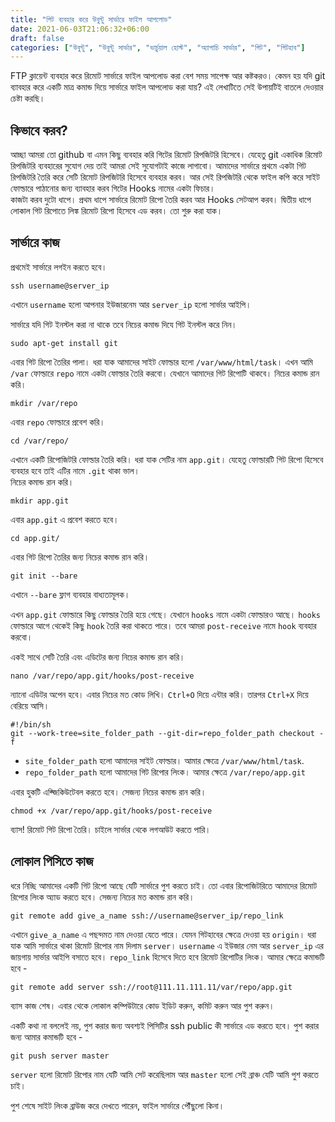 ```yaml
---
title: "গিট ব্যবহার করে উবুন্টু সার্ভারে ফাইল আপলোড"
date: 2021-06-03T21:06:32+06:00
draft: false
categories: ["উবুন্টু", "উবুন্টু সার্ভার", "ভার্চুয়াল হোস্ট", "অ্যাপাচি সার্ভার", "গিট", "গিটহাব"]
---
```


FTP ক্লায়েন্ট ব্যবহার করে রিমোট সার্ভারে ফাইল আপলোড করা বেশ সময় সাপেক্ষ আর কষ্টকরও। কেমন হয় যদি git ব্যাবহার করে একটি মাত্র কমান্ড দিয়ে সার্ভারে ফাইল আপলোড করা যায়? এই লেখাটিতে সেই উপায়টিই বাতলে দেওয়ার চেষ্টা করছি।

## কিভাবে করব?
আচ্ছা আমরা তো github বা এমন কিছু ব্যবহার করি গিটের রিমোট রিপজিটরি হিসেবে। যেহেতু git একাধিক রিমোট রিপজিটরি ব্যবহারের সুযোগ দেয় তাই আমরা সেই সুযোগটাই কাজে লাগাবো। আমাদের সার্ভারে প্রথমে একটা গিট রিপজিটরি তৈরি করে সেটি রিমোট রিপজিটরি হিসেবে ব্যবহার করব। আর সেই রিপজিটরি থেকে ফাইল কপি করে সাইট ফোল্ডারে পাঠানোর জন্য ব্যাবহার করব গিটের Hooks নামের একটা ফিচার।  
কাজটা করব দুটো ধাপে। প্রথম ধাপে সার্ভারে রিমোট রিপো তৈরি করব আর Hooks সেটআপ করব। দ্বিতীয় ধাপে লোকাল গিট রিপোতে লিঙ্ক রিমোট রিপো হিসেবে এড করব।  তো শুরু করা যাক।

## সার্ভারে কাজ
প্রথমেই সার্ভারে লগইন করতে হবে।
```
ssh username@server_ip
```
এখানে `username` হলো আপনার ইউজারনেম আর `server_ip` হলো সার্ভার আইপি।

সার্ভারে যদি গিট ইনস্টল করা না থাকে তবে নিচের কমান্ড দিযে গিট ইনস্টল করে নিন।
```
sudo apt-get install git
```

এবার গিট রিপো তৈরির পালা। ধরা যাক আমাদের সাইট ফোল্ডার হলো `/var/www/html/task`। এখন আমি `/var` ফোল্ডারে `repo` নামে একটা ফোল্ডার তৈরি করবো। যেখানে আমাদের গিট রিপোটি থাকবে। নিচের কমান্ড রান করি।
```
mkdir /var/repo
```
এবার `repo` ফোল্ডারে প্রবেশ করি।
```
cd /var/repo/
```
এখানে একটি রিপোজিটরি ফোল্ডার তৈরি করি। ধরা যাক সেটির নাম `app.git`। যেহেতু ফোল্ডারটি গিট রিপো হিসেবে ব্যবহার হবে তাই এটির নামে `.git` থাকা ভাল।  
নিচের কমান্ড রান করি।
```
mkdir app.git
```
এবার `app.git` এ প্রবেশ করতে হবে।
```
cd app.git/
```
এবার গিট রিপো তৈরির জন্য নিচের কমান্ড রান করি।
```
git init --bare
```
এখানে `--bare` ফ্লাগ ব্যবহার বাধ্যতামূলক।  

এখন `app.git` ফোল্ডারে কিছু ফোল্ডার তৈরি হয়ে গেছে। যেখানে `hooks` নামে একটা ফোল্ডারও আছে। `hooks` ফোল্ডারে আগে থেকেই কিছু `hook` তৈরি করা থাকতে পারে। তবে আমরা `post-receive` নামে `hook` ব্যবহার করবো।   

একই সাথে সেটি তৈরি এবং এডিটের জন্য নিচের কমান্ড রান করি।
```
nano /var/repo/app.git/hooks/post-receive
```
ন্যানো এডিটর অপেন হবে। এবার নিচের মত কোড লিখি। `Ctrl+O` দিয়ে এন্টার করি। তারপর `Ctrl+X` দিয়ে বেরিয়ে আসি।
```
#!/bin/sh
git --work-tree=site_folder_path --git-dir=repo_folder_path checkout -f
```
* `site_folder_path` হলো আমাদের সাইট ফোল্ডার। আমার ক্ষেত্রে `/var/www/html/task`.
* `repo_folder_path` হলো আমাদের গিট রিপোর লিংক। আমার ক্ষেত্রে  `/var/repo/app.git`

এবার হুকটি এক্জিকিউটেবল করতে হবে। সেজন্য নিচের কমান্ড রান করি।
```
chmod +x /var/repo/app.git/hooks/post-receive
```

ব্যাস! রিমোট গিট রিপো তৈরি। চাইলে সার্ভার থেকে লগআউট করতে পারি।

## লোকাল পিসিতে কাজ
ধরে নিচ্ছি আমাদের একটি গিট রিপো আছে যেটি সার্ভারে পুশ করতে চাই। তো এবার রিপোজিটরিতে আমাদের রিমোট রিপোর লিংক অ্যাড করতে হবে। সেজন্য নিচের মত কমান্ড রান করি।
```
git remote add give_a_name ssh://username@server_ip/repo_link
```

এখানে `give_a_name` এ পছন্দমত নাম দেওয়া যেতে পারে। যেমন গিটহাবের ক্ষেত্রে দেওয়া হয় `origin`। ধরা যাক আমি সার্ভারে থাকা রিমোট রিপোর নাম দিলাম `server`। `username` এ ইউজার নেম আর `server_ip` এর জায়গায় সার্ভার আইপি বসাতে হবে। `repo_link` হিসেবে দিতে হবে রিমোট রিপোটির লিংক। আমার ক্ষেত্রে কমান্ডটি হবে -
```
git remote add server ssh://root@111.11.111.11/var/repo/app.git
```
ব্যাস কাজ শেষ। এবার থেকে লোকাল কম্পিউটারে কোড ইডিট করুন, কমিট করুন আর পুশ করুন।  

একটি কথা না বললেই নয়, পুশ করার জন্য অবশ্যই পিসিটির ssh public কী সার্ভারে এড করতে হবে। পুশ করার জন্য আমার কমান্ডটি হবে -
```
git push server master
```
`server` হলো রিমোট রিপোর নাম যেটি আমি সেট করেছিলাম আর `master` হলো সেই ব্রাঞ্চ যেটি আমি পুশ করতে চাই।

পুশ শেষে সাইট লিংক ব্রাউজ করে দেখতে পারেন, ফাইল সার্ভারে পৌঁছুলো কিনা।



